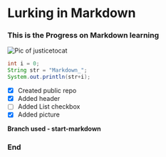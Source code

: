 # Lurking in Markdown
###   This is the Progress on Markdown learning

![Pic of justicetocat](https://octodex.github.com/images/justicetocat.jpg)

``` JAVA
int i = 0;
String str = "Markdown_";
System.out.println(str+i);
```
- [x] Created public repo
- [x] Added header
- [ ] Added List checkbox
- [x] Added picture

**Branch used - start-markdown**
### End